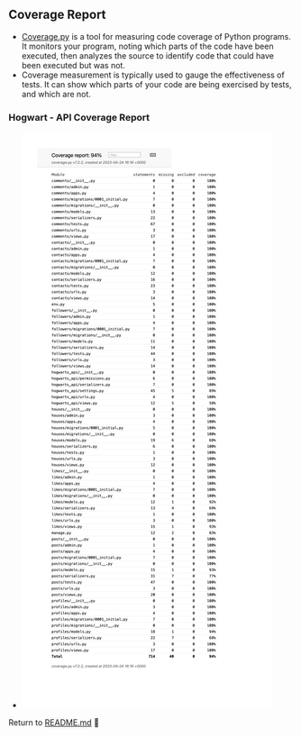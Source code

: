 ## Coverage Report

- [Coverage.py](https://coverage.readthedocs.io/en/7.2.3/) is a tool for measuring code coverage of Python programs. It monitors your program, noting which parts of the code have been executed, then analyzes the source to identify code that could have been executed but was not.
- Coverage measurement is typically used to gauge the effectiveness of tests. It can show which parts of your code are being exercised by tests, and which are not.

### Hogwart - API Coverage Report

   * ![Coverage Report](docs/coverage_report.png)


Return to [README.md](README.md) :book:
